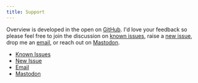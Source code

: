 ```yaml
---
title: Support
---
```


Overview is developed in the open on [GitHub](https://github.com/inseven/overview). I'd love your feedback so please feel free to join the discussion on [known issues](https://github.com/inseven/overview/issues), raise a [new issue](https://github.com/inseven/overview/issues/new), drop me an [email](mailto:support@jbmorley.co.uk?subject=Overview%20Support), or reach out on [Mastodon](https://mastodon.me.uk/web/@jbmorley).

- [Known Issues](https://github.com/inseven/overview/issues)
- [New Issue](https://github.com/inseven/overview/issues/new)
- [Email](mailto:support@jbmorley.co.uk?subject=Overview%20Support)
- [Mastodon](https://mastodon.me.uk/web/@jbmorley)
